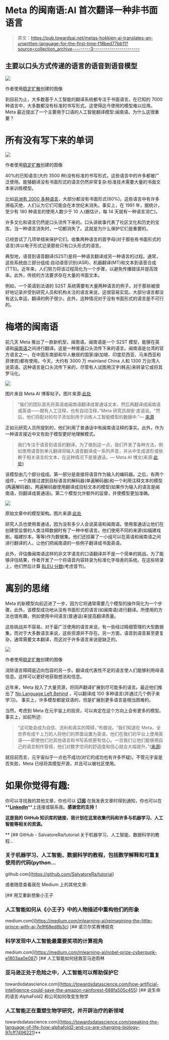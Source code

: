 # Meta 的闽南语:AI 首次翻译一种非书面语言

> 原文：<https://pub.towardsai.net/metas-hokkien-ai-translates-an-unwritten-language-for-the-first-time-f18bed77bb11?source=collection_archive---------3----------------------->

## 主要以口头方式传递的语言的语音到语音模型

![](img/cc985c35b48df130ff5141298526833f.png)

作者使用[稳定扩散](https://arxiv.org/abs/2112.10752)创建的图像

到目前为止，大多数基于人工智能的翻译系统都专注于书面语言。在已知的 7000 种语言中，大多数都没有标准的书写形式。这使得迄今使用的模型难以应用。Meta 最近提出了一个主要用于口语的人工智能翻译模型:闽南语。为什么这很重要？

# **所有没有写下来的单词**

![](img/7624ae4d287d17c75822be68754c6913.png)

作者使用[稳定扩散](https://arxiv.org/abs/2112.10752)创建的图像

40%的已知语言(大约 3500 种)没有标准的书写形式，这些语言中的许多都被广泛使用。能够翻译没有书面形式的语言仍然非常复杂:标准技术需要大量的书面文本来训练模型。

比如[非洲有 2000 多种语言](https://langhotspots.swarthmore.edu/fastfacts.html)，大部分都没有书面形式(80%)。这些语言中有许多濒临灭绝，人们认为它们可能会在本世纪末消失。事实上，在 1991 年，据统计，至少有 180 种语言的使用人数少于 10 人(据估计，每 14 天就有一种语言消亡)。

许多文化和语言仍然是口头流传下来的。口头讲故事代表了社区文化和历史的宝库。当一种语言消失时，一切都消失了。这就是为什么保护它们是重要的。

已经尝试了几项举措来保护它们。收集两种语言的首字母(对于那些有书面形式的语言)并以电子形式记录那些只有口头形式的语言。

典型地，语音到语音翻译(S2ST)是将一种语言翻译成另一种语言的过程。通常，这些系统由三部分组成:自动语音识别(ASR)、机器翻译(MT)和文本到语音合成(TTS)。近年来，人们努力将该过程简化为一个步骤，以避免传播错误并提高效率。此外，传统的方法要求存在大量的书面文本。

例如，一个英语到法语的 S2ST 系统需要有大量两种语言的例子。对于那些被很好地记录并受到研究人员和机构关注的语言来说，这很容易实现。大部分语言都没有这么幸运，翻译的例子很少。此外，这种情况对于没有书面形式的语言是不可行的。

# **梅塔的闽南语**

前几天 Meta 推出了一款新机型，闽南语。闽南语是一个 S2ST 模型，能够在英语和[闽南语](https://en.wikipedia.org/wiki/Hokkien)之间进行翻译。这是一种普遍口头流传下来的语言。闽南语是台湾的官方语言之一，在中国东南部和华人散居的国家(新加坡、印度尼西亚、马来西亚和菲律宾)都有使用。今天，大约有 3000 万 mainland China 人和 1300 万台湾人说英语。这种语言是口头流传下来的，尽管有人试图用汉字(韩吉)来转录它或将其罗马化。

![](img/fe939b8fea43582063caa8eafade3f17.png)

图片来自 Meta AI 博客帖子。图片来源:[此处](https://about.fb.com/news/2022/10/hokkien-ai-speech-translation/)

> “我们的团队首先将英语或闽南语翻译成普通话文本，然后再翻译成闽南语或英语——既有人工注释，也有自动注释，”Meta 研究员胡安·皮诺说。"然后，他们将配对的句子添加到用于训练人工智能模型的数据中."— [来源](https://tech.fb.com/artificial-intelligence/2022/10/ai-translation-unwritten-language/)

正如元研究人员所提到的，他们利用了普通话中有闽南语注释的事实。此外，作为一种语言接近中文有助于模型更好地理解模式。

> 我们专注于语音到语音的翻译。为了做到这一点，我们开发了各种方法，例如使用语音到单元翻译将输入语音翻译成一系列声音，并从中生成波形或依赖于相关语言的文本，在这种情况下是普通话。— Meta AI 博文(来源:[此处)](https://about.fb.com/news/2022/10/hokkien-ai-speech-translation/)

该模型由几个部分组成。第一部分是直接将语音作为输入的编码器。之后，有两个组件，一个直接过渡到目标语言的解码器(单遍解码器)和一个利用注释文本的模型(两遍解码器)。两遍解码器使用翻译成目标文本的模型(如果作为输入的语言是闽南语，则翻译成普通话)。第二个模型允许额外的监督，并使模型更加准确。

![](img/12dd57c1ee98e87ddaafa637ece311db.png)

原始文章中的模型架构。图片来源:[此处](https://scontent-cdt1-1.xx.fbcdn.net/v/t39.8562-6/309184257_1075902092944168_6340948942681513778_n.pdf?_nc_cat=105&ccb=1-7&_nc_sid=ad8a9d&_nc_ohc=_nKnOxWF11AAX9wl7G_&_nc_ht=scontent-cdt1-1.xx&oh=00_AT9EPLVmkQDpykmDgOYox7rz4dT1nVOM9iPXt9BYr_Q8NA&oe=6356E936)

研究人员也使用普通话，因为没有多少人会说英语和闽南语。使用普通话让他们在创建受监督的人类注释数据时有了一种中枢语言。他们使用不同的来源(如福建戏剧，福建抄本，等等)作为数据集。他们还招募了一小组可以在英语和闽南语之间进行翻译的人，让他们把闽南语的一些例子翻译成书面英语。

此外，评估像闽南语这样的非文字语言的口语翻译并不是一个简单的挑战。为了能够评估结果，作者开发了一个将语音内容转录为标准化字母表的系统。在这些转录上，他们然后计算 [BLEU 分数](https://en.wikipedia.org/wiki/BLEU)(考虑音节)。

# 离别的思绪

Meta 的新模型向前迈进了一步，因为它将通常需要几个模型的操作简化为一个步骤。此外，该模型成功地从没有书面形式的语言(如闽南语)进行翻译。所使用的方法也很有趣，例如使用中间语言(普通话)来提高翻译质量。

这些挑战并不容易。对于最广泛使用的语言来说，有一些经过精细管理的大型数据集，而对于大多数语言来说，这些资源并不存在。另一方面，语音到语音甚至更复杂，通常需要文本翻译，而这对于许多语言来说是缺乏的。

![](img/85005cb8a450ea19761b3670e82d5d77.png)

作者使用[稳定扩散](https://arxiv.org/abs/2112.10752)创建的图像

消除语言障碍是迈向包容的另一步。翻译成代表性不足的语言使人们能够利用母语信息。这样可以更好地获取想法和信息。

近年来，Meta 投入了大量资源，将同声翻译扩展到尽可能多的语言。最近他们推出了 [No Language Left Behind](/no-language-left-behind-579afea29e52) ，可以翻译成 100 多种语言(并通过几个例子来学习)。
事实上，许多模型都是双语的，但是扩展到更多语言是相当困难的。

当然，考虑到 Meta 在元宇宙上的投资，可以肯定在这个方向上会有更多的模型。事实上，如前所述:

> “这可能会成为自信、流利和真实的障碍，”布朗说。“我们知道在 Meta，全世界有成千上万的人将他们的界面设置为英语，他们在我们的平台上使用英语——即使他们对其他语言和书写系统更有信心。一旦我们让他们能够用自己的语言制作音频，他们对数字空间的舒适度和信心就会大幅提升。”([来源](https://tech.fb.com/artificial-intelligence/2022/10/ai-translation-unwritten-language/))

就目前而言，元宇宙似乎一点也不成功(对它的成功也有许多怀疑)。不管元宇宙是否失败，Meta 已经将其模型开源，并且可以被社区使用。

# 如果你觉得有趣:

你可以寻找我的其他文章，你也可以 [**订阅**](https://salvatore-raieli.medium.com/subscribe) 在我发表文章时得到通知，你也可以在**[**LinkedIn**](https://www.linkedin.com/in/salvatore-raieli/)**上连接或联系我。**感谢您的支持！**

**这是我的 GitHub 知识库的链接，我计划在这里收集代码和许多与机器学习、人工智能等相关的资源。**

**[](https://github.com/SalvatoreRa/tutorial) [## GitHub - SalvatoreRa/tutorial:关于机器学习、人工智能、数据科学的教程…

### 关于机器学习、人工智能、数据科学的教程，包括数学解释和可重复使用的代码(python…

github.com](https://github.com/SalvatoreRa/tutorial) 

或者随意查看我在 Medium 上的其他文章:

[](https://medium.com/mlearning-ai/reimagining-the-little-prince-with-ai-7e9f68ed8b3c) [## 用艾重新想象小王子

### 人工智能如何从《小王子》中的人物描述中重构他们的形象

medium.com](https://medium.com/mlearning-ai/reimagining-the-little-prince-with-ai-7e9f68ed8b3c) [](https://medium.com/mlearning-ai/nobel-prize-cyberpunk-e1803aa0e087) [## 诺贝尔奖赛博朋克

### 科学发现中人工智能最重要奖项的计算视角

medium.com](https://medium.com/mlearning-ai/nobel-prize-cyberpunk-e1803aa0e087) [](https://towardsdatascience.com/how-artificial-intelligence-could-save-the-amazon-rainforest-688fa505c455) [## 人工智能如何拯救亚马逊雨林

### 亚马逊正处于危险之中，人工智能可以帮助保护它

towardsdatascience.com](https://towardsdatascience.com/how-artificial-intelligence-could-save-the-amazon-rainforest-688fa505c455) [](https://towardsdatascience.com/speaking-the-language-of-life-how-alphafold2-and-co-are-changing-biology-97cff7496221) [## 说生命的语言:AlphaFold2 和公司如何改变生物学

### 人工智能正在重塑生物学研究，并开辟治疗的新领域

towardsdatascience.com](https://towardsdatascience.com/speaking-the-language-of-life-how-alphafold2-and-co-are-changing-biology-97cff7496221)**